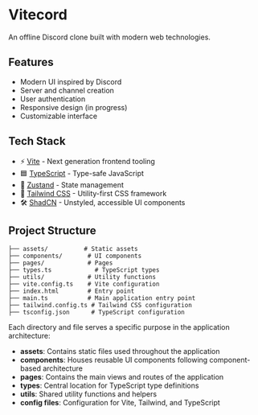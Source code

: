 # Vitecord

An offline Discord clone built with modern web technologies.

## Features

- Modern UI inspired by Discord
- Server and channel creation
- User authentication
- Responsive design (in progress)
- Customizable interface

## Tech Stack

- ⚡️ [Vite](https://vitejs.dev/) - Next generation frontend tooling
- 🟦 [TypeScript](https://www.typescriptlang.org/) - Type-safe JavaScript
- 🐻 [Zustand](https://zustand-demo.pmnd.rs/) - State management
- 🎨 [Tailwind CSS](https://tailwindcss.com/) - Utility-first CSS framework
- 🛠️ [ShadCN](https://ui.shadcn.com/) - Unstyled, accessible UI components


## Project Structure

```
├── assets/          # Static assets
├── components/       # UI components
├── pages/            # Pages
├── types.ts            # TypeScript types
├── utils/            # Utility functions
├── vite.config.ts    # Vite configuration
├── index.html        # Entry point
├── main.ts           # Main application entry point
├── tailwind.config.ts # Tailwind CSS configuration
├── tsconfig.json      # TypeScript configuration
```
Each directory and file serves a specific purpose in the application architecture:
- **assets**: Contains static files used throughout the application
- **components**: Houses reusable UI components following component-based architecture
- **pages**: Contains the main views and routes of the application
- **types**: Central location for TypeScript type definitions
- **utils**: Shared utility functions and helpers
- **config files**: Configuration for Vite, Tailwind, and TypeScript
